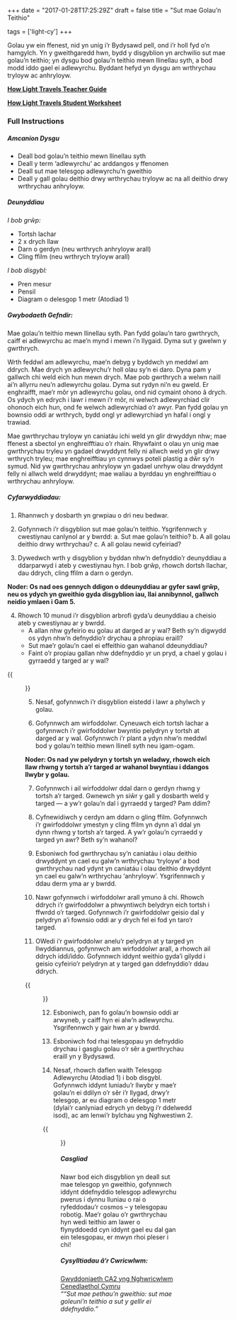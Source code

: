 +++
date = "2017-01-28T17:25:29Z"
draft = false
title = "Sut mae Golau’n Teithio"

tags = ['light-cy']
+++

Golau yw ein ffenest, nid yn unig i’r Bydysawd pell, ond i’r holl fyd o’n hamgylch. Yn y gweithgaredd hwn, bydd y disgyblion yn archwilio sut mae golau’n teithio; yn dysgu bod golau’n teithio mewn llinellau syth, a bod modd iddo gael ei adlewyrchu. Byddant hefyd yn dysgu am wrthrychau tryloyw ac anhryloyw.


[**How Light Travels Teacher Guide**](https://drive.google.com/file/d/0B42a91Be7891WWItWFRLbzVYc0U/view?usp=sharing)

[**How Light Travels Student Worksheet**](https://drive.google.com/file/d/0B42a91Be7891a3NoQjhLOTZ3ZjQ/view?usp=sharing)

### Full Instructions

##### Amcanion Dysgu

- Deall bod golau’n teithio mewn llinellau syth 
- Deall y term ‘adlewyrchu’ ac arddangos y ffenomen
- Deall sut mae telesgop adlewyrchu’n gweithio
- Deall y gall golau deithio drwy wrthrychau tryloyw ac na all deithio drwy wrthrychau anhryloyw.


##### Deunyddiau

*I bob grŵp:*

- Tortsh lachar
- 2 x drych llaw
- Darn o gerdyn (neu wrthrych anhryloyw arall)
- Cling ffilm (neu wrthrych tryloyw arall)


*I bob disgybl:*

- Pren mesur
- Pensil
- Diagram o delesgop 1 metr (Atodiad 1)


##### Gwybodaeth Gefndir:

Mae golau’n teithio mewn llinellau syth. Pan fydd golau’n taro gwrthrych, caiff ei adlewyrchu ac mae’n mynd i mewn i’n llygaid. Dyma sut y gwelwn y gwrthrych.

Wrth feddwl am adlewyrchu, mae’n debyg y byddwch yn meddwl am ddrych. Mae drych yn adlewyrchu’r holl olau sy’n ei daro. Dyna pam y gallwch chi weld eich hun mewn drych. Mae pob gwrthrych a welwn naill ai’n allyrru neu’n adlewyrchu golau. Dyma sut rydyn ni’n eu gweld. Er enghraifft, mae’r môr yn adlewyrchu golau, ond nid cymaint ohono â drych. Os ydych yn edrych i lawr i mewn i’r môr, ni welwch adlewyrchiad clir ohonoch eich hun, ond fe welwch adlewyrchiad o’r awyr. Pan fydd golau yn bownsio oddi ar wrthrych, bydd ongl yr adlewyrchiad yn hafal i ongl y trawiad.

Mae gwrthrychau tryloyw yn caniatáu ichi weld yn glir drwyddyn nhw; mae ffenest a sbectol yn enghreifftiau o’r rhain. Rhywfaint o olau yn unig mae gwrthrychau tryleu yn gadael drwyddynt felly ni allwch weld yn glir drwy wrthrych tryleu; mae enghreifftiau yn cynnwys poteli plastig a dŵr sy’n symud. Nid yw gwrthrychau anhryloyw yn gadael unrhyw olau drwyddynt felly ni allwch weld drwyddynt; mae waliau a byrddau yn enghreifftiau o wrthrychau anhryloyw. 


##### Cyfarwyddiadau:

1) Rhannwch y dosbarth yn grwpiau o dri neu bedwar. 

2) Gofynnwch i’r disgyblion sut mae golau’n teithio. Ysgrifennwch y cwestiynau canlynol ar y bwrdd:
a. Sut mae golau’n teithio?
b. A all golau deithio drwy wrthrychau? 
c. A all golau newid cyfeiriad?

3) Dywedwch wrth y disgyblion y byddan nhw’n defnyddio’r deunyddiau a ddarparwyd i ateb y cwestiynau hyn. I bob grŵp, rhowch dortsh llachar, dau ddrych, cling ffilm a darn o gerdyn. 

**Noder: Os nad oes gennych ddigon o ddeunyddiau ar gyfer sawl grŵp, neu os ydych yn gweithio gyda disgyblion iau, llai annibynnol, gallwch neidio ymlaen i Gam 5.**

4) Rhowch 10 munud i’r disgyblion arbrofi gyda’u deunyddiau a cheisio ateb y cwestiynau ar y bwrdd. 
	- A allan nhw gyfeirio eu golau at darged ar y wal? Beth sy’n digwydd os ydyn nhw’n defnyddio’r drychau a phropiau eraill?
	- Sut mae’r golau’n cael ei effeithio gan wahanol ddeunyddiau?
	- Faint o’r propiau gallan nhw ddefnyddio yr un pryd, a chael y golau i gyrraedd y targed ar y wal?

{{<figure src="/images/HowLightTravels.png/" title="Volunteers demonstrate how light can be directed using reflective material such as mirrors.">}}

5) Nesaf, gofynnwch i’r disgyblion eistedd i lawr a phylwch y golau.

6) Gofynnwch am wirfoddolwr. Cyneuwch eich tortsh lachar a gofynnwch i’r gwirfoddolwr bwyntio pelydryn y tortsh at darged ar y wal. Gofynnwch i’r plant a ydyn nhw’n meddwl bod y golau’n teithio mewn llinell syth neu igam-ogam.  

**Noder: Os nad yw pelydryn y tortsh yn weladwy, rhowch eich llaw rhwng y tortsh a’r targed ar wahanol bwyntiau i ddangos llwybr y golau.**

7) Gofynnwch i ail wirfoddolwr ddal darn o gerdyn rhwng y tortsh a’r targed. Gwnewch yn siŵr y gall y dosbarth weld y targed — a yw’r golau’n dal i gyrraedd y targed? Pam ddim? 

8) Cyfnewidiwch y cerdyn am ddarn o gling ffilm. Gofynnwch i’r gwirfoddolwr ymestyn y cling ffilm yn dynn a’i ddal yn dynn rhwng y tortsh a’r targed. A yw’r golau’n cyrraedd y targed yn awr? Beth sy’n wahanol?

9) Esboniwch fod gwrthrychau sy’n caniatáu i olau deithio drwyddynt yn cael eu galw’n wrthrychau ‘tryloyw’ a bod gwrthrychau nad ydynt yn caniatáu i olau deithio drwyddynt yn cael eu galw’n wrthrychau ‘anhryloyw’. Ysgrifennwch y ddau derm yma ar y bwrdd.

10) Nawr gofynnwch i wirfoddolwr arall ymuno â chi. Rhowch ddrych i’r gwirfoddolwr a phwyntiwch belydryn eich tortsh i ffwrdd o’r targed. Gofynnwch i’r gwirfoddolwr geisio dal y pelydryn a’i fownsio oddi ar y drych fel ei fod yn taro’r targed.  

11) OWedi i’r gwirfoddolwr anelu’r pelydryn at y targed yn llwyddiannus, gofynnwch am wirfoddolwr arall, a rhowch ail ddrych iddi/iddo. Gofynnwch iddynt weithio gyda’i gilydd i geisio cyfeirio’r pelydryn at y targed gan ddefnyddio’r ddau ddrych.

{{<figure src="/images/Reflection-Demo.png/" title="Volunteers demonstrate Step 11 of the **How Light Travels** activity.">}}

12) Esboniwch, pan fo golau’n bownsio oddi ar arwyneb, y caiff hyn ei alw’n adlewyrchu. Ysgrifennwch y gair hwn ar y bwrdd.

13) Esboniwch fod rhai telesgopau yn defnyddio drychau i gasglu golau o’r sêr a gwrthrychau eraill yn y Bydysawd.

14) Nesaf, rhowch daflen waith Telesgop Adlewyrchu (Atodiad 1) i bob disgybl. Gofynnwch iddynt luniadu’r llwybr y mae’r golau’n ei ddilyn o’r sêr i’r llygad, drwy’r telesgop, ar eu diagram o delesgop 1 metr (dylai’r canlyniad edrych yn debyg i’r ddelwedd isod), ac am lenwi’r bylchau yng Nghwestiwn 2.  

{{<figure src="/images/reflector_telescope_diagram.png/" title="Diagram showing the path cosmic light takes through a reflector telescope to the eyepiece.">}}

##### Casgliad

Nawr bod eich disgyblion yn deall sut mae telesgop yn gweithio, gofynnwch iddynt ddefnyddio telesgop adlewyrchu pwerus i dynnu lluniau o rai o ryfeddodau’r cosmos – y telesgopau robotig. Mae’r golau o’r gwrthrychau hyn wedi teithio am lawer o flynyddoedd cyn iddynt gael eu dal gan ein telesgopau, er mwyn rhoi pleser i chi!

##### Cysylltiadau â’r Cwricwlwm:

[Gwyddoniaeth CA2 yng Nghwricwlwm Cenedlaethol Cymru ](http://learning.wales.gov.uk/docs/learningwales/publications/140624-science-in-the-national-curriculum-cy.pdf)<br>
*““Sut mae pethau’n gweithio: sut mae goleuni’n teithio a sut y gellir ei ddefnyddio.”*</b>

